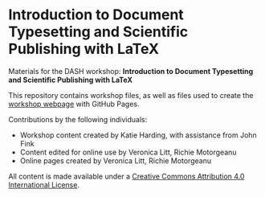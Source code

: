 # Introduction to Document Typesetting and Scientific Publishing with LaTeX
Materials for the DASH workshop: **Introduction to Document Typesetting and Scientific Publishing with LaTeX**  

This repository contains workshop files, as well as files used to create the [workshop webpage](https://scds.github.io/intro-latex) with GitHub Pages. 

Contributions by the following individuals: 
- Workshop content created by Katie Harding, with assistance from John Fink
- Content edited for online use by Veronica Litt, Richie Motorgeanu
- Online pages created by Veronica Litt, Richie Motorgeanu

All content is made available under a [Creative Commons Attribution 4.0 International License](https://creativecommons.org/licenses/by/4.0/).
